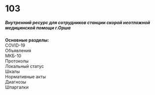# 103
##### Внутренний ресурс для сотрудников станции скорой неотложной медицинской помощи г.Орша
**Основные разделы:**  
COVID-19  
Объявления  
МКБ-10  
Протоколы  
Локальный статус  
Шкалы  
Нормативные акты  
Диагнозы  
Шпаргалки  